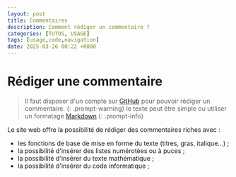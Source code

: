 ```yaml
---
layout: post
title: Commentaires
description: Comment rédiger un commentaire ?
categories: [TUTOS, USAGE]
tags: [usage,code,navigation]
date: 2025-03-26 00:22 +0000
---
```


# Rédiger une commentaire
> Il faut disposer d'un compte sur [GitHub](https://github.com) pour pouvoir rédiger un commentaire.
{: .prompt-warning}
> le texte peut être simple ou utiliser un formatage [Markdown](https://docs.github.com/en/get-started/writing-on-github/getting-started-with-writing-and-formatting-on-github/basic-writing-and-formatting-syntax)
{: .prompt-info}

Le site web offre la possibilité de rédiger des commentaires riches avec :
- les fonctions de base de mise en forme du texte (titres, gras, italique...) ;
- la possibilité d'insérer des listes numérotées ou à puces ; 
- la possibilité d'insérer du texte mathématique ; 
- la possibilité d'insérer du code informatique ;


